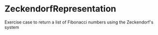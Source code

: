 # ZeckendorfRepresentation
Exercise case to return a list of Fibonacci numbers using the Zeckendorf's system
